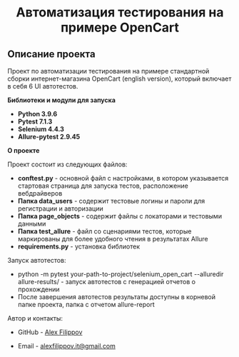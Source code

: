 <h1 align="center">Автоматизация тестирования на примере OpenCart</h1>

## Описание проекта

Проект по автоматизации тестирования на примере стандартной сборки интернет-магазина OpenCart (english version), который включает в себя 6 UI автотестов.

**Библиотеки и модули для запуска**
- **Python 3.9.6**
- **Pytest 7.1.3**
- **Selenium 4.4.3**
- **Allure-pytest 2.9.45**

**О проекте**

Проект состоит из следующих файлов:
- **conftest.py** - основной файл с настройками, в котором указывается стартовая страница для запуска тестов, расположение вебдрайверов
- **Папка data_users** - содержит тестовые логины и пароли для регистрации и авторизации
- **Папка page_objects** - содержит файлы с локаторами и тестовыми данными
- **Папка test_allure** - файл со сценариями тестов, которые маркированы для более удобного чтения в результатах Allure
- **requirements.py** - установка библиотек

Запуск автотестов:

- python -m pytest your-path-to-project/selenium_open_cart --alluredir allure-results/ - запуск автотестов с генерацией отчетов о прохождении
- После завершения автотестов результаты доступны в корневой папке проекта, папка с отчетом allure-report

Автор и контакты:

- GitHub - [Alex Filippov](https://github.com/AlexFilippov-it)

- Email - alexfilippov.it@gmail.com